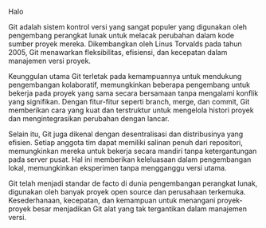 Halo

Git adalah sistem kontrol versi yang sangat populer yang digunakan oleh pengembang perangkat lunak untuk melacak perubahan dalam kode sumber proyek mereka. Dikembangkan oleh Linus Torvalds pada tahun 2005, Git menawarkan fleksibilitas, efisiensi, dan kecepatan dalam manajemen versi proyek. 

Keunggulan utama Git terletak pada kemampuannya untuk mendukung pengembangan kolaboratif, memungkinkan beberapa pengembang untuk bekerja pada proyek yang sama secara bersamaan tanpa mengalami konflik yang signifikan. Dengan fitur-fitur seperti branch, merge, dan commit, Git memberikan cara yang kuat dan terstruktur untuk mengelola histori proyek dan mengintegrasikan perubahan dengan lancar.

Selain itu, Git juga dikenal dengan desentralisasi dan distribusinya yang efisien. Setiap anggota tim dapat memiliki salinan penuh dari repositori, memungkinkan mereka untuk bekerja secara mandiri tanpa ketergantungan pada server pusat. Hal ini memberikan keleluasaan dalam pengembangan lokal, memungkinkan eksperimen tanpa mengganggu versi utama. 

Git telah menjadi standar de facto di dunia pengembangan perangkat lunak, digunakan oleh banyak proyek open source dan perusahaan terkemuka. Kesederhanaan, kecepatan, dan kemampuan untuk menangani proyek-proyek besar menjadikan Git alat yang tak tergantikan dalam manajemen versi.
